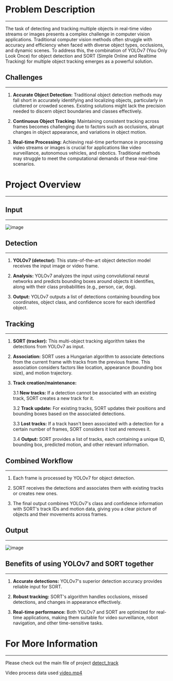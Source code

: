 # Problem Description
-------------------------------------------------------------------------------------------------------------------------------------------------------------------------------------------------------------------
The task of detecting and tracking multiple objects in real-time video streams or images presents a complex challenge in computer vision applications. Traditional computer vision methods often struggle with accuracy and efficiency when faced with diverse object types, occlusions, and dynamic scenes. To address this, the combination of YOLOv7 (You Only Look Once) for object detection and SORT (Simple Online and Realtime Tracking) for multiple object tracking emerges as a powerful solution.

## Challenges
-------------------------------------------------------------------------------------------------------------------------------------------------------------------------------------------------------------------
1.  __Accurate Object Detection:__ Traditional object detection methods may fall short in accurately identifying and localizing objects, particularly in cluttered or crowded scenes.
Existing solutions might lack the precision needed to discern object boundaries and classes effectively.

2.  __Continuous Object Tracking:__ Maintaining consistent tracking across frames becomes challenging due to factors such as occlusions, abrupt changes in object appearance, and variations in object motion.

3.  __Real-time Processing:__ Achieving real-time performance in processing video streams or images is crucial for applications like video surveillance, autonomous vehicles, and robotics.
Traditional methods may struggle to meet the computational demands of these real-time scenarios.
  

# Project Overview
-------------------------------------------------------------------------------------------------------------------------------------------------------------------------------------------------------------------
## Input 
-------------------------------------------------------------------------------------------------------------------------------------------------------------------------------------------------------------------
![image](https://github.com/Mahi4052/Multiple-Object-Detection-Tracking-Counting/assets/95848665/769fadd3-a130-44d5-aed8-18425a2528b4)


## Detection
-------------------------------------------------------------------------------------------------------------------------------------------------------------------------------------------------------------------
1.  __YOLOv7 (detector):__ This state-of-the-art object detection model receives the input image or video frame.
   
2.  __Analysis:__ YOLOv7 analyzes the input using convolutional neural networks and predicts bounding boxes around objects it identifies, along with their class probabilities (e.g., person, car, dog).
  
3.  __Output:__ YOLOv7 outputs a list of detections containing bounding box coordinates, object class, and confidence score for each identified object.


## Tracking
-------------------------------------------------------------------------------------------------------------------------------------------------------------------------------------------------------------------
1.  __SORT (tracker):__ This multi-object tracking algorithm takes the detections from YOLOv7 as input.
  
2.  __Association:__ SORT uses a Hungarian algorithm to associate detections from the current frame with tracks from the previous frame. This association considers factors like location, appearance (bounding box size), and motion trajectory.

3.  __Track creation/maintenance:__

    3.1  __New tracks:__ If a detection cannot be associated with an existing track, SORT creates a new track for it.

    3.2  __Track update:__ For existing tracks, SORT updates their positions and bounding boxes based on the associated detections.

    3.3  __Lost tracks:__ If a track hasn't been associated with a detection for a certain number of frames, SORT considers it lost and removes it.

    3.4  __Output:__ SORT provides a list of tracks, each containing a unique ID, bounding box, predicted motion, and other relevant information.


## Combined Workflow
-------------------------------------------------------------------------------------------------------------------------------------------------------------------------------------------------------------------
1.  Each frame is processed by YOLOv7 for object detection.
  
2.  SORT receives the detections and associates them with existing tracks or creates new ones.
  
3.  The final output combines YOLOv7's class and confidence information with SORT's track IDs and motion data, giving you a clear picture of objects and their movements across frames.

## Output
-------------------------------------------------------------------------------------------------------------------------------------------------------------------------------------------------------------------
![image](https://github.com/Mahi4052/Multiple-Object-Detection-Tracking-Counting/assets/95848665/71c40565-80e1-46d9-9034-2bf9ef3c31c5)


## Benefits of using YOLOv7 and SORT together
-------------------------------------------------------------------------------------------------------------------------------------------------------------------------------------------------------------------
1.  __Accurate detections:__ YOLOv7's superior detection accuracy provides reliable input for SORT.
  
2.  __Robust tracking:__ SORT's algorithm handles occlusions, missed detections, and changes in appearance effectively.
  
3.  __Real-time performance:__ Both YOLOv7 and SORT are optimized for real-time applications, making them suitable for video surveillance, robot navigation, and other time-sensitive tasks.

# For More Information
-------------------------------------------------------------------------------------------------------------------------------------------------------------------------------------------------------------------
Please check out the main file of project [detect_track](https://github.com/Mahi4052/Multiple-Object-Detection-Tracking-Counting/blob/main/detect_or_track.py)

Video process data used [video.mp4](https://github.com/Mahi4052/Multiple-Object-Detection-Tracking-Counting/blob/main/street.mp4)



